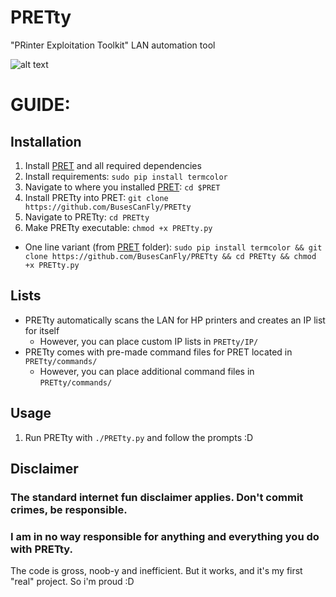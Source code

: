 # PRETty
"PRinter Exploitation Toolkit" LAN automation tool

![alt text](https://github.com/BusesCanFly/PRETty/blob/master/screenshot.png "PRETTy")

# GUIDE:

## Installation
1. Install [PRET](https://github.com/RUB-NDS/PRET) and all required dependencies
2. Install requirements: `sudo pip install termcolor`
3. Navigate to where you installed [PRET](https://github.com/RUB-NDS/PRET): `cd $PRET`
4. Install PRETty into PRET: `git clone https://github.com/BusesCanFly/PRETty`
5. Navigate to PRETty: `cd PRETty`
6. Make PRETty executable: `chmod +x PRETty.py`
* One line variant (from [PRET](https://github.com/RUB-NDS/PRET) folder): `sudo pip install termcolor && git clone https://github.com/BusesCanFly/PRETty && cd PRETty && chmod +x PRETty.py`

## Lists
* PRETty automatically scans the LAN for HP printers and creates an IP list for itself
	* However, you can place custom IP lists in `PRETty/IP/`
* PRETty comes with pre-made command files for PRET located in `PRETty/commands/`
	* However, you can place additional command files in `PRETty/commands/`
	
## Usage
1. Run PRETty with `./PRETty.py` and follow the prompts :D

## Disclaimer
### The standard internet fun disclaimer applies. Don't commit crimes, be responsible. 
### I am in no way responsible for anything and everything you do with PRETty. 
The code is gross, noob-y and inefficient. But it works, and it's my first "real" project. So i'm proud :D
